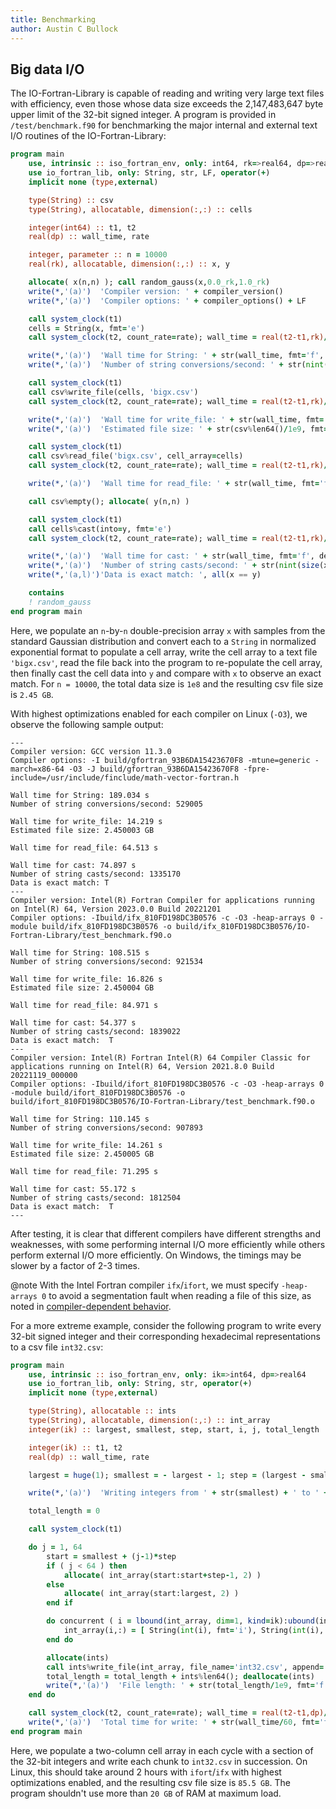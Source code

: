 ```yaml
---
title: Benchmarking
author: Austin C Bullock
---
```


## Big data I/O

The IO-Fortran-Library is capable of reading and writing very large text files with efficiency, even those whose data size exceeds the 2,147,483,647 byte upper limit of the 32-bit signed integer. A program is provided in `/test/benchmark.f90` for benchmarking the major internal and external text I/O routines of the IO-Fortran-Library:

```fortran
program main
    use, intrinsic :: iso_fortran_env, only: int64, rk=>real64, dp=>real64, compiler_version, compiler_options
    use io_fortran_lib, only: String, str, LF, operator(+)
    implicit none (type,external)

    type(String) :: csv
    type(String), allocatable, dimension(:,:) :: cells

    integer(int64) :: t1, t2
    real(dp) :: wall_time, rate

    integer, parameter :: n = 10000
    real(rk), allocatable, dimension(:,:) :: x, y

    allocate( x(n,n) ); call random_gauss(x,0.0_rk,1.0_rk)
    write(*,'(a)')  'Compiler version: ' + compiler_version()
    write(*,'(a)')  'Compiler options: ' + compiler_options() + LF

    call system_clock(t1)
    cells = String(x, fmt='e')
    call system_clock(t2, count_rate=rate); wall_time = real(t2-t1,rk)/rate

    write(*,'(a)')  'Wall time for String: ' + str(wall_time, fmt='f', decimals=3) + ' s'
    write(*,'(a)')  'Number of string conversions/second: ' + str(nint(size(x)/wall_time)) + LF

    call system_clock(t1)
    call csv%write_file(cells, 'bigx.csv')
    call system_clock(t2, count_rate=rate); wall_time = real(t2-t1,rk)/rate

    write(*,'(a)')  'Wall time for write_file: ' + str(wall_time, fmt='f', decimals=3) + ' s'
    write(*,'(a)')  'Estimated file size: ' + str(csv%len64()/1e9, fmt='f', decimals=6) + ' GB' + LF

    call system_clock(t1)
    call csv%read_file('bigx.csv', cell_array=cells)
    call system_clock(t2, count_rate=rate); wall_time = real(t2-t1,rk)/rate

    write(*,'(a)')  'Wall time for read_file: ' + str(wall_time, fmt='f', decimals=3) + ' s' + LF

    call csv%empty(); allocate( y(n,n) )

    call system_clock(t1)
    call cells%cast(into=y, fmt='e')
    call system_clock(t2, count_rate=rate); wall_time = real(t2-t1,rk)/rate

    write(*,'(a)')  'Wall time for cast: ' + str(wall_time, fmt='f', decimals=3) + ' s'
    write(*,'(a)')  'Number of string casts/second: ' + str(nint(size(x)/wall_time))
    write(*,'(a,l)')'Data is exact match: ', all(x == y)

    contains
    ! random_gauss
end program main
```

Here, we populate an `n`-by-`n` double-precision array `x` with samples from the standard Gaussian distribution and convert each to a `String` in normalized exponential format to populate a cell array, write the cell array to a text file `'bigx.csv'`, read the file back into the program to re-populate the cell array, then finally cast the cell data into `y` and compare with `x` to observe an exact match. For `n = 10000`, the total data size is `1e8` and the resulting csv file size is `2.45 GB`.

With highest optimizations enabled for each compiler on Linux (`-O3`), we observe the following sample output:

```text
---
Compiler version: GCC version 11.3.0
Compiler options: -I build/gfortran_93B6DA15423670F8 -mtune=generic -march=x86-64 -O3 -J build/gfortran_93B6DA15423670F8 -fpre-include=/usr/include/finclude/math-vector-fortran.h

Wall time for String: 189.034 s
Number of string conversions/second: 529005

Wall time for write_file: 14.219 s
Estimated file size: 2.450003 GB

Wall time for read_file: 64.513 s

Wall time for cast: 74.897 s
Number of string casts/second: 1335170
Data is exact match: T
---
Compiler version: Intel(R) Fortran Compiler for applications running on Intel(R) 64, Version 2023.0.0 Build 20221201
Compiler options: -Ibuild/ifx_810FD198DC3B0576 -c -O3 -heap-arrays 0 -module build/ifx_810FD198DC3B0576 -o build/ifx_810FD198DC3B0576/IO-Fortran-Library/test_benchmark.f90.o

Wall time for String: 108.515 s
Number of string conversions/second: 921534

Wall time for write_file: 16.826 s
Estimated file size: 2.450004 GB

Wall time for read_file: 84.971 s

Wall time for cast: 54.377 s
Number of string casts/second: 1839022
Data is exact match:  T
---
Compiler version: Intel(R) Fortran Intel(R) 64 Compiler Classic for applications running on Intel(R) 64, Version 2021.8.0 Build 20221119_000000
Compiler options: -Ibuild/ifort_810FD198DC3B0576 -c -O3 -heap-arrays 0 -module build/ifort_810FD198DC3B0576 -o build/ifort_810FD198DC3B0576/IO-Fortran-Library/test_benchmark.f90.o

Wall time for String: 110.145 s
Number of string conversions/second: 907893

Wall time for write_file: 14.261 s
Estimated file size: 2.450005 GB

Wall time for read_file: 71.295 s

Wall time for cast: 55.172 s
Number of string casts/second: 1812504
Data is exact match:  T
---
```

After testing, it is clear that different compilers have different strengths and weaknesses, with some performing internal I/O more efficiently while others perform external I/O more efficiently. On Windows, the timings may be slower by a factor of 2-3 times.

@note With the Intel Fortran compiler `ifx`/`ifort`, we must specify `-heap-arrays 0` to avoid a segmentation fault when reading a file of this size, as noted in [compiler-dependent behavior](../UserInfo/compilers.html).

For a more extreme example, consider the following program to write every 32-bit signed integer and their corresponding hexadecimal representations to a csv file `int32.csv`:

```fortran
program main
    use, intrinsic :: iso_fortran_env, only: ik=>int64, dp=>real64
    use io_fortran_lib, only: String, str, operator(+)
    implicit none (type,external)

    type(String), allocatable :: ints
    type(String), allocatable, dimension(:,:) :: int_array
    integer(ik) :: largest, smallest, step, start, i, j, total_length

    integer(ik) :: t1, t2
    real(dp) :: wall_time, rate

    largest = huge(1); smallest = - largest - 1; step = (largest - smallest)/64

    write(*,'(a)')  'Writing integers from ' + str(smallest) + ' to ' + str(largest) + ' in chunks of ' + str(step)

    total_length = 0

    call system_clock(t1)

    do j = 1, 64
        start = smallest + (j-1)*step
        if ( j < 64 ) then
            allocate( int_array(start:start+step-1, 2) )
        else
            allocate( int_array(start:largest, 2) )
        end if

        do concurrent ( i = lbound(int_array, dim=1, kind=ik):ubound(int_array, dim=1, kind=ik) )
            int_array(i,:) = [ String(int(i), fmt='i'), String(int(i), fmt='z') ]
        end do

        allocate(ints)
        call ints%write_file(int_array, file_name='int32.csv', append=.true.); deallocate(int_array)
        total_length = total_length + ints%len64(); deallocate(ints)
        write(*,'(a)')  'File length: ' + str(total_length/1e9, fmt='f', decimals=3) + ' GB in cycle ' + str(j)
    end do

    call system_clock(t2, count_rate=rate); wall_time = real(t2-t1,dp)/rate
    write(*,'(a)')  'Total time for write: ' + str(wall_time/60, fmt='f', decimals=3) + ' minutes'
end program main
```

Here, we populate a two-column cell array in each cycle with a section of the 32-bit integers and write each chunk to `int32.csv` in succession. On Linux, this should take around 2 hours with `ifort`/`ifx` with highest optimizations enabled, and the resulting csv file size is `85.5 GB`. The program shouldn't use more than `20 GB` of RAM at maximum load.
